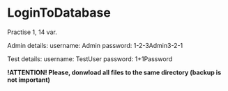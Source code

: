# LoginToDatabase
Practise 1, 14 var.

Admin details:  username: Admin
                password: 1-2-3Admin3-2-1
                
Test details:   username: TestUser
                password: 1+1Password

**!ATTENTION!
Please, donwload all files to the same directory (backup is not important)**
